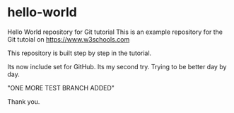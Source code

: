 ﻿# hello-world
Hello World repository for Git tutorial
This is an example repository for the Git tutoial on https://www.w3schools.com

This repository is built step by step in the tutorial.

Its now include set for GitHub.
Its my second try.
Trying to be better day by day.

"ONE MORE TEST BRANCH ADDED"

Thank you.
